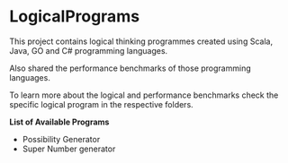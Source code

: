 # LogicalPrograms

This project contains logical thinking programmes created using Scala, Java, GO and C# programming languages.

Also shared the performance benchmarks of those programming languages.

To learn more about the logical and performance benchmarks check the specific logical program in the respective folders.

**List of Available Programs**
* Possibility Generator
* Super Number generator
